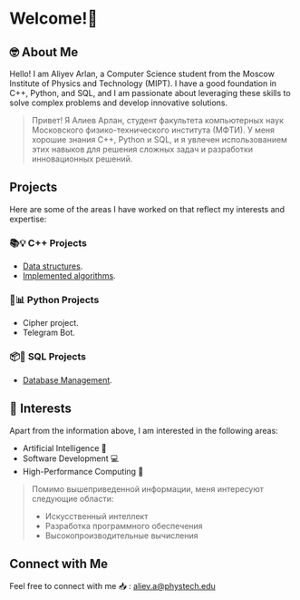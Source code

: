 # Welcome!:wave:

## :nerd_face: About Me
Hello! I am Aliyev Arlan, a Computer Science student from the Moscow Institute of Physics and Technology (MIPT). I have a good foundation in C++, Python, and SQL, and I am passionate about leveraging these skills to solve complex problems and develop innovative solutions.

> Привет! Я Алиев Арлан, студент факультета компьютерных наук Московского физико-технического института (МФТИ). У меня хорошие знания C++, Python и SQL, и я увлечен использованием этих навыков для решения сложных задач и разработки инновационных решений.

## Projects
Here are some of the areas I have worked on that reflect my interests and expertise:

### :books::bulb: C++ Projects
- [Data structures](https://pastebin.com/u/happyarl).
- [Implemented algorithms](https://github.com/HappyARL/DijkstraVisitor_on_AbstractGraph).

### :snake::bar_chart: Python Projects
- Cipher project.
- Telegram Bot.

### :package::floppy_disk: SQL Projects
- [Database Management](https://github.com/HappyARL/DB_2023_project).

## :star_struck: Interests
Apart from the information above, I am interested in the following areas:
- Artificial Intelligence :brain:
- Software Development :computer:
- High-Performance Computing :mechanical_arm: 

> Помимо вышеприведенной информации, меня интересуют следующие области:
> - Искусственный интеллект
> - Разработка программного обеспечения
> - Высокопроизводительные вычисления

## Connect with Me
Feel free to connect with me :inbox_tray: : aliev.a@phystech.edu
